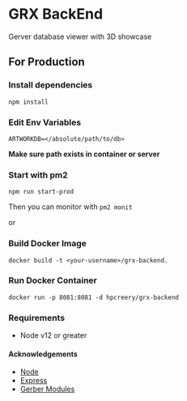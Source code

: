 # GRX BackEnd

Gerver database viewer with 3D showcase

## For Production

### Install dependencies

```
npm install
```

### Edit Env Variables

```
ARTWORKDB=</absolute/path/to/db>

```
**Make sure path exists in container or server**

### Start with pm2

```
npm run start-prod
```

Then you can monitor with `pm2 monit`

or

### Build Docker Image

```
docker build -t <your-username>/grx-backend.
```

### Run Docker Container

```
docker run -p 8081:8081 -d hpcreery/grx-backend
```

### Requirements

- Node v12 or greater

#### Acknowledgements

- [Node](https://nodejs.org/en/)
- [Express](https://expressjs.com/)
- [Gerber Modules](https://github.com/tracespace/tracespace)
